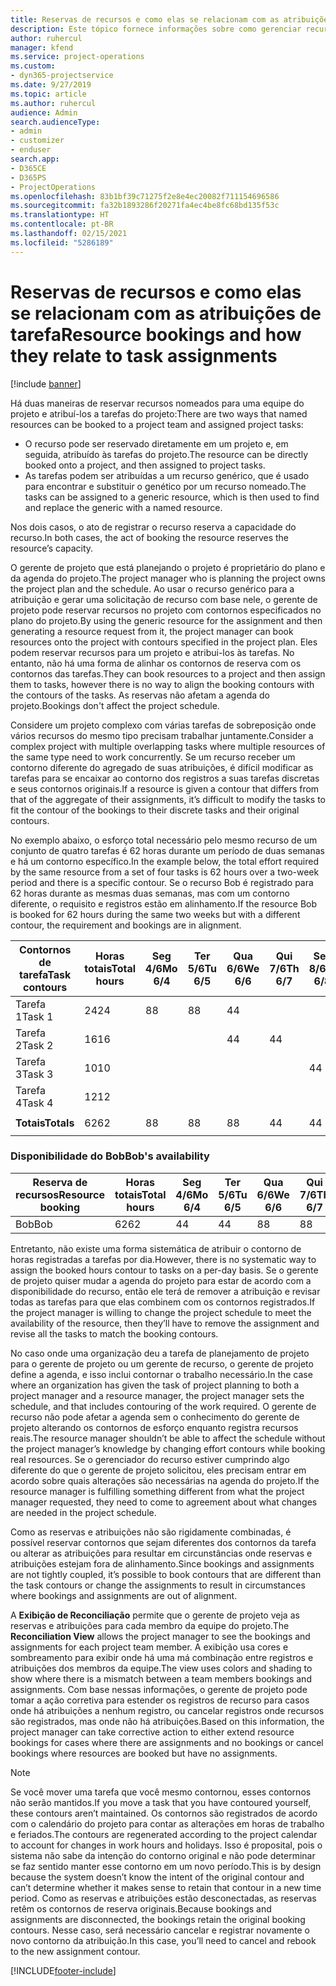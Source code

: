```yaml
---
title: Reservas de recursos e como elas se relacionam com as atribuições de tarefa
description: Este tópico fornece informações sobre como gerenciar recursos nomeados, reservas de recurso e atribuições de tarefa, e como se relacionam entre si.
author: ruhercul
manager: kfend
ms.service: project-operations
ms.custom:
- dyn365-projectservice
ms.date: 9/27/2019
ms.topic: article
ms.author: ruhercul
audience: Admin
search.audienceType:
- admin
- customizer
- enduser
search.app:
- D365CE
- D365PS
- ProjectOperations
ms.openlocfilehash: 83b1bf39c71275f2e8e4ec20082f711154696586
ms.sourcegitcommit: fa32b1893286f20271fa4ec4be8fc68bd135f53c
ms.translationtype: HT
ms.contentlocale: pt-BR
ms.lasthandoff: 02/15/2021
ms.locfileid: "5286189"
---
```

# <a name="resource-bookings-and-how-they-relate-to-task-assignments"></a><span data-ttu-id="bfce4-103">Reservas de recursos e como elas se relacionam com as atribuições de tarefa</span><span class="sxs-lookup"><span data-stu-id="bfce4-103">Resource bookings and how they relate to task assignments</span></span>

[!include [banner](../includes/psa-now-project-operations.md)]

<span data-ttu-id="bfce4-104">Há duas maneiras de reservar recursos nomeados para uma equipe do projeto e atribuí-los a tarefas do projeto:</span><span class="sxs-lookup"><span data-stu-id="bfce4-104">There are two ways that named resources can be booked to a project team and assigned project tasks:</span></span>

- <span data-ttu-id="bfce4-105">O recurso pode ser reservado diretamente em um projeto e, em seguida, atribuído às tarefas do projeto.</span><span class="sxs-lookup"><span data-stu-id="bfce4-105">The resource can be directly booked onto a project, and then assigned to project tasks.</span></span>
- <span data-ttu-id="bfce4-106">As tarefas podem ser atribuídas a um recurso genérico, que é usado para encontrar e substituir o genético por um recurso nomeado.</span><span class="sxs-lookup"><span data-stu-id="bfce4-106">The tasks can be assigned to a generic resource, which is then used to find and replace the generic with a named resource.</span></span> 

<span data-ttu-id="bfce4-107">Nos dois casos, o ato de registrar o recurso reserva a capacidade do recurso.</span><span class="sxs-lookup"><span data-stu-id="bfce4-107">In both cases, the act of booking the resource reserves the resource’s capacity.</span></span>

<span data-ttu-id="bfce4-108">O gerente de projeto que está planejando o projeto é proprietário do plano e da agenda do projeto.</span><span class="sxs-lookup"><span data-stu-id="bfce4-108">The project manager who is planning the project owns the project plan and the schedule.</span></span> <span data-ttu-id="bfce4-109">Ao usar o recurso genérico para a atribuição e gerar uma solicitação de recurso com base nele, o gerente de projeto pode reservar recursos no projeto com contornos especificados no plano do projeto.</span><span class="sxs-lookup"><span data-stu-id="bfce4-109">By using the generic resource for the assignment and then generating a resource request from it, the project manager can book resources onto the project with contours specified in the project plan.</span></span> <span data-ttu-id="bfce4-110">Eles podem reservar recursos para um projeto e atribui-los às tarefas. No entanto, não há uma forma de alinhar os contornos de reserva com os contornos das tarefas.</span><span class="sxs-lookup"><span data-stu-id="bfce4-110">They can book resources to a project and then assign them to tasks, however there is no way to align the booking contours with the contours of the tasks.</span></span> <span data-ttu-id="bfce4-111">As reservas não afetam a agenda do projeto.</span><span class="sxs-lookup"><span data-stu-id="bfce4-111">Bookings don't affect the project schedule.</span></span>

<span data-ttu-id="bfce4-112">Considere um projeto complexo com várias tarefas de sobreposição onde vários recursos do mesmo tipo precisam trabalhar juntamente.</span><span class="sxs-lookup"><span data-stu-id="bfce4-112">Consider a complex project with multiple overlapping tasks where multiple resources of the same type need to work concurrently.</span></span> <span data-ttu-id="bfce4-113">Se um recurso receber um contorno diferente do agregado de suas atribuições, é difícil modificar as tarefas para se encaixar ao contorno dos registros a suas tarefas discretas e seus contornos originais.</span><span class="sxs-lookup"><span data-stu-id="bfce4-113">If a resource is given a contour that differs from that of the aggregate of their assignments, it’s difficult to modify the tasks to fit the contour of the bookings to their discrete tasks and their original contours.</span></span>

<span data-ttu-id="bfce4-114">No exemplo abaixo, o esforço total necessário pelo mesmo recurso de um conjunto de quatro tarefas é 62 horas durante um período de duas semanas e há um contorno específico.</span><span class="sxs-lookup"><span data-stu-id="bfce4-114">In the example below, the total effort required by the same resource from a set of four tasks is 62 hours over a two-week period and there is a specific contour.</span></span> <span data-ttu-id="bfce4-115">Se o recurso Bob é registrado para 62 horas durante as mesmas duas semanas, mas com um contorno diferente, o requisito e registros estão em alinhamento.</span><span class="sxs-lookup"><span data-stu-id="bfce4-115">If the resource Bob is booked for 62 hours during the same two weeks but with a different contour, the requirement and bookings are in alignment.</span></span>

| <span data-ttu-id="bfce4-116">**Contornos de tarefa**</span><span class="sxs-lookup"><span data-stu-id="bfce4-116">**Task contours**</span></span>    | <span data-ttu-id="bfce4-117">**Horas totais**</span><span class="sxs-lookup"><span data-stu-id="bfce4-117">**Total hours**</span></span> | <span data-ttu-id="bfce4-118">Seg 4/6</span><span class="sxs-lookup"><span data-stu-id="bfce4-118">Mo 6/4</span></span> | <span data-ttu-id="bfce4-119">Ter 5/6</span><span class="sxs-lookup"><span data-stu-id="bfce4-119">Tu 6/5</span></span> | <span data-ttu-id="bfce4-120">Qua 6/6</span><span class="sxs-lookup"><span data-stu-id="bfce4-120">We 6/6</span></span> | <span data-ttu-id="bfce4-121">Qui 7/6</span><span class="sxs-lookup"><span data-stu-id="bfce4-121">Th 6/7</span></span> | <span data-ttu-id="bfce4-122">Sex 8/6</span><span class="sxs-lookup"><span data-stu-id="bfce4-122">Fr 6/8</span></span> | <span data-ttu-id="bfce4-123">Sáb 9/6</span><span class="sxs-lookup"><span data-stu-id="bfce4-123">Sa 6/9</span></span> | <span data-ttu-id="bfce4-124">Dom 10/6</span><span class="sxs-lookup"><span data-stu-id="bfce4-124">Su 6/10</span></span> | <span data-ttu-id="bfce4-125">Seg 11/6</span><span class="sxs-lookup"><span data-stu-id="bfce4-125">Mo 6/11</span></span> | <span data-ttu-id="bfce4-126">Ter 12/6</span><span class="sxs-lookup"><span data-stu-id="bfce4-126">Tu 6/12</span></span> | <span data-ttu-id="bfce4-127">Qua 13/6</span><span class="sxs-lookup"><span data-stu-id="bfce4-127">We 6/13</span></span> | <span data-ttu-id="bfce4-128">Qui 14/6</span><span class="sxs-lookup"><span data-stu-id="bfce4-128">Th 6/14</span></span> | <span data-ttu-id="bfce4-129">Sex 15/6</span><span class="sxs-lookup"><span data-stu-id="bfce4-129">Fr 6/15</span></span> |
|----------------------|-----------------|--------|--------|--------|--------|--------|--------|---------|---------|---------|---------|---------|---------|
| <span data-ttu-id="bfce4-130">Tarefa 1</span><span class="sxs-lookup"><span data-stu-id="bfce4-130">Task 1</span></span>               | <span data-ttu-id="bfce4-131">24</span><span class="sxs-lookup"><span data-stu-id="bfce4-131">24</span></span>              | <span data-ttu-id="bfce4-132">8</span><span class="sxs-lookup"><span data-stu-id="bfce4-132">8</span></span>      | <span data-ttu-id="bfce4-133">8</span><span class="sxs-lookup"><span data-stu-id="bfce4-133">8</span></span>      | <span data-ttu-id="bfce4-134">4</span><span class="sxs-lookup"><span data-stu-id="bfce4-134">4</span></span>      |        |        |        |         |         |         | <span data-ttu-id="bfce4-135">4</span><span class="sxs-lookup"><span data-stu-id="bfce4-135">4</span></span>       |         |         |
| <span data-ttu-id="bfce4-136">Tarefa 2</span><span class="sxs-lookup"><span data-stu-id="bfce4-136">Task 2</span></span>               | <span data-ttu-id="bfce4-137">16</span><span class="sxs-lookup"><span data-stu-id="bfce4-137">16</span></span>              |        |        | <span data-ttu-id="bfce4-138">4</span><span class="sxs-lookup"><span data-stu-id="bfce4-138">4</span></span>      | <span data-ttu-id="bfce4-139">4</span><span class="sxs-lookup"><span data-stu-id="bfce4-139">4</span></span>      |        |        |         | <span data-ttu-id="bfce4-140">8</span><span class="sxs-lookup"><span data-stu-id="bfce4-140">8</span></span>       |         |         |         |         |
| <span data-ttu-id="bfce4-141">Tarefa 3</span><span class="sxs-lookup"><span data-stu-id="bfce4-141">Task 3</span></span>               | <span data-ttu-id="bfce4-142">10</span><span class="sxs-lookup"><span data-stu-id="bfce4-142">10</span></span>              |        |        |        |        | <span data-ttu-id="bfce4-143">4</span><span class="sxs-lookup"><span data-stu-id="bfce4-143">4</span></span>      |        |         |         | <span data-ttu-id="bfce4-144">4</span><span class="sxs-lookup"><span data-stu-id="bfce4-144">4</span></span>       |         | <span data-ttu-id="bfce4-145">2</span><span class="sxs-lookup"><span data-stu-id="bfce4-145">2</span></span>       |         |
| <span data-ttu-id="bfce4-146">Tarefa 4</span><span class="sxs-lookup"><span data-stu-id="bfce4-146">Task 4</span></span>               | <span data-ttu-id="bfce4-147">12</span><span class="sxs-lookup"><span data-stu-id="bfce4-147">12</span></span>              |        |        |        |        |        |        |         |         |         | <span data-ttu-id="bfce4-148">4</span><span class="sxs-lookup"><span data-stu-id="bfce4-148">4</span></span>       |         | <span data-ttu-id="bfce4-149">8</span><span class="sxs-lookup"><span data-stu-id="bfce4-149">8</span></span>       |
|                      |                 |        |        |        |        |        |        |         |         |         |         |         |         |
| <span data-ttu-id="bfce4-150">**Totais**</span><span class="sxs-lookup"><span data-stu-id="bfce4-150">**Totals**</span></span>           | <span data-ttu-id="bfce4-151">62</span><span class="sxs-lookup"><span data-stu-id="bfce4-151">62</span></span>              | <span data-ttu-id="bfce4-152">8</span><span class="sxs-lookup"><span data-stu-id="bfce4-152">8</span></span>      | <span data-ttu-id="bfce4-153">8</span><span class="sxs-lookup"><span data-stu-id="bfce4-153">8</span></span>      | <span data-ttu-id="bfce4-154">8</span><span class="sxs-lookup"><span data-stu-id="bfce4-154">8</span></span>      | <span data-ttu-id="bfce4-155">4</span><span class="sxs-lookup"><span data-stu-id="bfce4-155">4</span></span>      | <span data-ttu-id="bfce4-156">4</span><span class="sxs-lookup"><span data-stu-id="bfce4-156">4</span></span>      |        |         | <span data-ttu-id="bfce4-157">8</span><span class="sxs-lookup"><span data-stu-id="bfce4-157">8</span></span>       | <span data-ttu-id="bfce4-158">4</span><span class="sxs-lookup"><span data-stu-id="bfce4-158">4</span></span>       | <span data-ttu-id="bfce4-159">8</span><span class="sxs-lookup"><span data-stu-id="bfce4-159">8</span></span>       | <span data-ttu-id="bfce4-160">2</span><span class="sxs-lookup"><span data-stu-id="bfce4-160">2</span></span>       | <span data-ttu-id="bfce4-161">8</span><span class="sxs-lookup"><span data-stu-id="bfce4-161">8</span></span>       |
|                      |                 |        |        |        |        |        |        |         |         |         |         |

### <a name="bobs-availability"></a><span data-ttu-id="bfce4-162">Disponibilidade do Bob</span><span class="sxs-lookup"><span data-stu-id="bfce4-162">Bob's availability</span></span>
| <span data-ttu-id="bfce4-163">**Reserva de recursos**</span><span class="sxs-lookup"><span data-stu-id="bfce4-163">**Resource   booking**</span></span> | <span data-ttu-id="bfce4-164">**Horas totais**</span><span class="sxs-lookup"><span data-stu-id="bfce4-164">**Total hours**</span></span> | <span data-ttu-id="bfce4-165">Seg 4/6</span><span class="sxs-lookup"><span data-stu-id="bfce4-165">Mo 6/4</span></span> | <span data-ttu-id="bfce4-166">Ter 5/6</span><span class="sxs-lookup"><span data-stu-id="bfce4-166">Tu 6/5</span></span> | <span data-ttu-id="bfce4-167">Qua 6/6</span><span class="sxs-lookup"><span data-stu-id="bfce4-167">We 6/6</span></span> | <span data-ttu-id="bfce4-168">Qui 7/6</span><span class="sxs-lookup"><span data-stu-id="bfce4-168">Th 6/7</span></span> | <span data-ttu-id="bfce4-169">Sex 8/6</span><span class="sxs-lookup"><span data-stu-id="bfce4-169">Fr 6/8</span></span> | <span data-ttu-id="bfce4-170">Sáb 9/6</span><span class="sxs-lookup"><span data-stu-id="bfce4-170">Sa 6/9</span></span> | <span data-ttu-id="bfce4-171">Dom 10/6</span><span class="sxs-lookup"><span data-stu-id="bfce4-171">Su 6/10</span></span> | <span data-ttu-id="bfce4-172">Seg 11/6</span><span class="sxs-lookup"><span data-stu-id="bfce4-172">Mo 6/11</span></span> | <span data-ttu-id="bfce4-173">Ter 12/6</span><span class="sxs-lookup"><span data-stu-id="bfce4-173">Tu 6/12</span></span> | <span data-ttu-id="bfce4-174">Qua 13/6</span><span class="sxs-lookup"><span data-stu-id="bfce4-174">We 6/13</span></span> | <span data-ttu-id="bfce4-175">Qui 14/6</span><span class="sxs-lookup"><span data-stu-id="bfce4-175">Th 6/14</span></span> | <span data-ttu-id="bfce4-176">Sex 15/6</span><span class="sxs-lookup"><span data-stu-id="bfce4-176">Fr 6/15</span></span> |
|------------------------|-----------------|--------|--------|--------|--------|--------|--------|---------|---------|---------|---------|---------|---------|
| <span data-ttu-id="bfce4-177">Bob</span><span class="sxs-lookup"><span data-stu-id="bfce4-177">Bob</span></span>                    | <span data-ttu-id="bfce4-178">62</span><span class="sxs-lookup"><span data-stu-id="bfce4-178">62</span></span>              | <span data-ttu-id="bfce4-179">4</span><span class="sxs-lookup"><span data-stu-id="bfce4-179">4</span></span>      | <span data-ttu-id="bfce4-180">4</span><span class="sxs-lookup"><span data-stu-id="bfce4-180">4</span></span>      | <span data-ttu-id="bfce4-181">8</span><span class="sxs-lookup"><span data-stu-id="bfce4-181">8</span></span>      | <span data-ttu-id="bfce4-182">8</span><span class="sxs-lookup"><span data-stu-id="bfce4-182">8</span></span>      | <span data-ttu-id="bfce4-183">8</span><span class="sxs-lookup"><span data-stu-id="bfce4-183">8</span></span>      |        |         | <span data-ttu-id="bfce4-184">4</span><span class="sxs-lookup"><span data-stu-id="bfce4-184">4</span></span>       | <span data-ttu-id="bfce4-185">4</span><span class="sxs-lookup"><span data-stu-id="bfce4-185">4</span></span>       | <span data-ttu-id="bfce4-186">8</span><span class="sxs-lookup"><span data-stu-id="bfce4-186">8</span></span>       | <span data-ttu-id="bfce4-187">8</span><span class="sxs-lookup"><span data-stu-id="bfce4-187">8</span></span>       | <span data-ttu-id="bfce4-188">6</span><span class="sxs-lookup"><span data-stu-id="bfce4-188">6</span></span>       |

<span data-ttu-id="bfce4-189">Entretanto, não existe uma forma sistemática de atribuir o contorno de horas registradas a tarefas por dia.</span><span class="sxs-lookup"><span data-stu-id="bfce4-189">However, there is no systematic way to assign the booked hours contour to tasks on a per-day basis.</span></span> <span data-ttu-id="bfce4-190">Se o gerente de projeto quiser mudar a agenda do projeto para estar de acordo com a disponibilidade do recurso, então ele terá de remover a atribuição e revisar todas as tarefas para que elas combinem com os contornos registrados.</span><span class="sxs-lookup"><span data-stu-id="bfce4-190">If the project manager is willing to change the project schedule to meet the availability of the resource, then they’ll have to remove the assignment and revise all the tasks to match the booking contours.</span></span>

<span data-ttu-id="bfce4-191">No caso onde uma organização deu a tarefa de planejamento de projeto para o gerente de projeto ou um gerente de recurso, o gerente de projeto define a agenda, e isso inclui contornar o trabalho necessário.</span><span class="sxs-lookup"><span data-stu-id="bfce4-191">In the case where an organization has given the task of project planning to both a project manager and a resource manager, the project manager sets the schedule, and that includes contouring of the work required.</span></span> <span data-ttu-id="bfce4-192">O gerente de recurso não pode afetar a agenda sem o conhecimento do gerente de projeto alterando os contornos de esforço enquanto registra recursos reais.</span><span class="sxs-lookup"><span data-stu-id="bfce4-192">The resource manager shouldn’t be able to affect the schedule without the project manager’s knowledge by changing effort contours while booking real resources.</span></span> <span data-ttu-id="bfce4-193">Se o gerenciador do recurso estiver cumprindo algo diferente do que o gerente de projeto solicitou, eles precisam entrar em acordo sobre quais alterações são necessárias na agenda do projeto.</span><span class="sxs-lookup"><span data-stu-id="bfce4-193">If the resource manager is fulfilling something different from what the project manager requested, they need to come to agreement about what changes are needed in the project schedule.</span></span>

<span data-ttu-id="bfce4-194">Como as reservas e atribuições não são rigidamente combinadas, é possível reservar contornos que sejam diferentes dos contornos da tarefa ou alterar as atribuições para resultar em circunstâncias onde reservas e atribuições estejam fora de alinhamento.</span><span class="sxs-lookup"><span data-stu-id="bfce4-194">Since bookings and assignments are not tightly coupled, it’s possible to book contours that are different than the task contours or change the assignments to result in circumstances where bookings and assignments are out of alignment.</span></span>

<span data-ttu-id="bfce4-195">A **Exibição de Reconciliação** permite que o gerente de projeto veja as reservas e atribuições para cada membro da equipe do projeto.</span><span class="sxs-lookup"><span data-stu-id="bfce4-195">The **Reconciliation View** allows the project manager to see the bookings and assignments for each project team member.</span></span> <span data-ttu-id="bfce4-196">A exibição usa cores e sombreamento para exibir onde há uma má combinação entre registros e atribuições dos membros da equipe.</span><span class="sxs-lookup"><span data-stu-id="bfce4-196">The view uses colors and shading to show where there is a mismatch between a team members bookings and assignments.</span></span> <span data-ttu-id="bfce4-197">Com base nessas informações, o gerente de projeto pode tomar a ação corretiva para estender os registros de recurso para casos onde há atribuições a nenhum registro, ou cancelar registros onde recursos são registrados, mas onde não há atribuições.</span><span class="sxs-lookup"><span data-stu-id="bfce4-197">Based on this information, the project manager can take corrective action to either extend resource bookings for cases where there are assignments and no bookings or cancel bookings where resources are booked but have no assignments.</span></span>

> [!NOTE]
> <span data-ttu-id="bfce4-198">Se você mover uma tarefa que você mesmo contornou, esses contornos não serão mantidos.</span><span class="sxs-lookup"><span data-stu-id="bfce4-198">If you move a task that you have contoured yourself, these contours aren’t maintained.</span></span> <span data-ttu-id="bfce4-199">Os contornos são registrados de acordo com o calendário do projeto para contar as alterações em horas de trabalho e feriados.</span><span class="sxs-lookup"><span data-stu-id="bfce4-199">The contours are regenerated according to the project calendar to account for changes in work hours and holidays.</span></span> <span data-ttu-id="bfce4-200">Isso é proposital, pois o sistema não sabe da intenção do contorno original e não pode determinar se faz sentido manter esse contorno em um novo período.</span><span class="sxs-lookup"><span data-stu-id="bfce4-200">This is by design because the system doesn’t know the intent of the original contour and can’t determine whether it makes sense to retain that contour in a new time period.</span></span> <span data-ttu-id="bfce4-201">Como as reservas e atribuições estão desconectadas, as reservas retêm os contornos de reserva originais.</span><span class="sxs-lookup"><span data-stu-id="bfce4-201">Because bookings and assignments are disconnected, the bookings retain the original booking contours.</span></span> <span data-ttu-id="bfce4-202">Nesse caso, será necessário cancelar e registrar novamente o novo contorno da atribuição.</span><span class="sxs-lookup"><span data-stu-id="bfce4-202">In this case, you’ll need to cancel and rebook to the new assignment contour.</span></span>



[!INCLUDE[footer-include](../includes/footer-banner.md)]